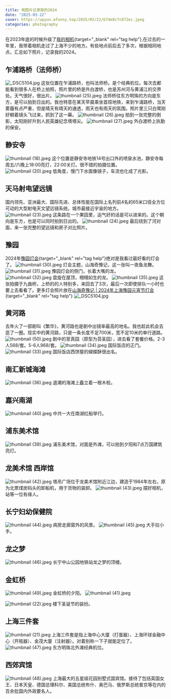 ```yaml
---
title: 用图片记录我的2024
date: "2025-03-22"
cover: https://upyun.afunny.top/2025/03/22/67de8c7c872ec.jpeg
categories: photography
---
```


在2023年底的时候升级了[我的相机](/my-camera){target="_blank" rel="tag help"},在过去的一年里，我带着相机走过了上海不少的地方。有些地点前后去了多次，根据相同地点，汇总如下照片，记录我的2024。
## 乍浦路桥（法师桥）
![_DSC5104.jpg](https://upyun.afunny.top/2025/03/22/67de89296a346.jpeg)
这张位置在乍浦路桥，也叫法师桥。是个经典机位。每次去都能看到很多人在桥上拍照，照片里的桥是外白渡桥，也是苏州河与黄浦江的交界处。天气很好，很出片。
![thumbnail (25).jpeg](https://upyun.afunny.top/2025/03/22/67de8aa2df891.jpeg)
法师桥往东方明珠的方向是东方，是可以拍到日出的。我也特意在某天早晨乘坐首班地铁，来到乍浦路桥，当天雾霾有点严重，但是晴天有晴天的通透，雨天也有雨天的氛围。照片里三只白鹭刚好朝着镜头飞过来，抓到了这一幕。
![thumbnail (26).jpeg](https://upyun.afunny.top/2025/03/22/67de8ad86e5c9.jpeg)
拍到一张完整的倒影，太阳刚好升到人民英雄纪念塔塔尖。
![thumbnail (27).jpeg](https://upyun.afunny.top/2025/03/22/67de8b07db5d4.jpeg)
外白渡桥上执勤的保安。

## 静安寺
![thumbnail (18).jpeg](https://upyun.afunny.top/2025/03/22/67de895b796e7.jpeg)
这个位置是静安寺地铁14号出口外的喷泉水池，静安寺每周五/六晚上18:00亮灯，22:00关灯。很不错的拍摄位置。
![thumbnail (20).jpeg](https://upyun.afunny.top/2025/03/22/67de89d8a1c80.jpeg)
低角度，慢门下水面像镜子，车流也化成了光影。

## 天马射电望远镜
国内领先、亚洲最大、国际先进、总体性能在国际上名列前4名的65米口径全方位可动的大型射电天文望远镜系统。城市最接近宇宙的地方。
![thumbnail (23).jpeg](https://upyun.afunny.top/2025/03/22/67de8a624ba08.jpeg)
这条路在一个果园里，运气好的话是可以进来的。这个朝向是东方，也是可以同时拍到日出的。
![thumbnail (24).jpeg](https://upyun.afunny.top/2025/03/22/67de8a872b97f.jpeg)
最后绕到了河对面，来一张完整的望远镜和房子对比照片。

## 豫园
2024年[豫园灯会](/2024-yuyuan-light){target="_blank" rel="tag help"}绝对是我看过最好看的灯会了。
![thumbnail (30).jpeg](https://upyun.afunny.top/2025/03/22/67de8bef40cfd.jpeg)
灯会主题，山海奇豫记，这一张叫一夜鱼龙舞。
![thumbnail (31).jpeg](https://upyun.afunny.top/2025/03/22/67de8c4db9b67.jpeg)
豫园灯会的侧门，长着大嘴的龙。
![thumbnail (32).jpeg](https://upyun.afunny.top/2025/03/22/67de8c507672d.jpeg)
盘旋在屋顶，栩栩如生的龙。
![thumbnail (35).jpeg](https://upyun.afunny.top/2025/03/22/67de8c7c872ec.jpeg)
这张拍摄于九曲桥，上桥的的人特别多，来回去了3次，最后一次即使排队一小时也要上去看看了。更多灯会照片放在[山海奇豫记 | 2024年上海豫园元宵节灯会](/2024-yuyuan-light){target="_blank" rel="tag help"}
![_DSC5104.jpg](https://upyun.afunny.top/2025/03/22/67de88c6291bc.jpeg)

## 黄河路
去年火了一部剧叫《繁华》，黄河路也是剧中出镜率最高的地名。我也趁此机会去逛了一圈。现实中的黄河路，只是一条长度不足700米，宽不足10米的单行道路。
![thumbnail (50).jpeg](https://upyun.afunny.top/2025/03/22/67deb0f3362b5.jpeg)
剧中的至真园（原型为苔圣园），进去看了套餐价格。2-3人568/套。5-6人968/套。
![thumbnail (34).jpeg](https://upyun.afunny.top/2025/03/22/67de8c4a2713c.jpeg)
国际饭店的正门。
![thumbnail (33).jpeg](https://upyun.afunny.top/2025/03/22/67de8c4a3526b.jpeg)
国际饭店西饼屋的蝴蝶酥很出名。

## 南汇新城海滩
![thumbnail (36).jpeg](https://upyun.afunny.top/2025/03/22/67de8ca6e4e84.jpeg)
退潮的海滩上矗立着一根木桩。

## 嘉兴南湖
![thumbnail (40).jpeg](https://upyun.afunny.top/2025/03/22/67de8de9e31bc.jpeg)
中共一大在南湖红船举行。
## 浦东美术馆
![thumbnail (39).jpeg](https://upyun.afunny.top/2025/03/22/67de8d9baacde.jpeg)
浦东美术馆，对面是外滩，可以拍到夕阳和7点万国建筑亮灯。 

## 龙美术馆 西岸馆
![thumbnail (42).jpeg](https://upyun.afunny.top/2025/03/22/67de8ebe38b6b.jpeg)
塔吊广场位于龙美术馆附近江边，建造于1984年左右，原为北票煤炭码头的卸船机，用于货物的装卸。
![thumbnail (43).jpeg](https://upyun.afunny.top/2025/03/22/67de8ec528e78.jpeg)
摆好相机，站等一位有缘人。

## 长宁妇幼保健院
![thumbnail (44).jpeg](https://upyun.afunny.top/2025/03/22/67de8fc548f8f.jpeg)
病房走廊窗外的风景。
![thumbnail (45).jpeg](https://upyun.afunny.top/2025/03/22/67de8fdbba8f3.jpeg)
大手拉小手。

## 龙之梦
![thumbnail (46).jpeg](https://upyun.afunny.top/2025/03/22/67de8ff70dcc6.jpeg)
长宁中山公园地铁站龙之梦的顶楼。

## 金虹桥
![thumbnail (49).jpeg](https://upyun.afunny.top/2025/03/22/67de905548e64.jpeg)
金虹桥的夕阳。
![thumbnail (41).jpeg](https://upyun.afunny.top/2025/03/22/67de8eb72cf5a.jpeg)

![thumbnail (22).jpeg](https://upyun.afunny.top/2025/03/22/67de8a3a3594a.jpeg)
楼下圣诞节的装扮。

## 上海三件套
![thumbnail (21).jpeg](https://upyun.afunny.top/2025/03/22/67de8a0e95b5c.jpeg)
上海三件套是指上海中心大廈（打蛋器）、上海环球金融中心（开瓶器）、金茂大廈（注射器）。对着别称一下子就能定位了。
![thumbnail (47).jpeg](https://upyun.afunny.top/2025/03/22/67de908fd6c99.jpeg)
东方明珠北外滩经典机位。

## 西郊宾馆
![thumbnail (48).jpeg](https://upyun.afunny.top/2025/03/22/67de900a9ad32.jpeg)
上海最大的五星级花园别墅式国宾馆。接待了包括英国女王、日本天皇、德国总理科尔、美国总统布什、奥巴马、俄罗斯总统普京等在内的百余批国内外政要名人。